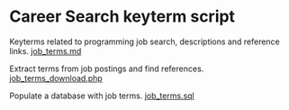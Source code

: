 # Career Search keyterm script

Keyterms related to programming job search, descriptions and reference links. [job_terms.md](job_terms.md)

Extract terms from job postings and find references. [job_terms_download.php](job_terms_download.php)

Populate a database with job terms. [job_terms.sql](job_terms.sql)
